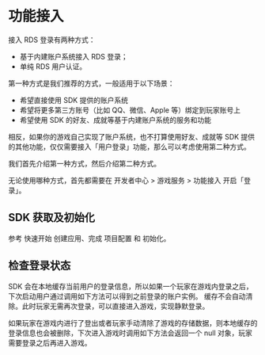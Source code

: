 # 功能接入

接入 RDS 登录有两种方式：

- 基于内建账户系统接入 RDS 登录；
- 单纯 RDS 用户认证。

第一种方式是我们推荐的方式，一般适用于以下场景：

* 希望直接使用 SDK 提供的账户系统
* 希望将更多第三方账号（比如 QQ、微信、Apple 等）绑定到玩家账号上
* 希望使用 SDK 的好友、成就等基于内建账户系统的服务和功能

相反，如果你的游戏自己实现了账户系统，也不打算使用好友、成就等 SDK 提供的其他功能，仅仅需要接入「用户登录」功能，那么可以考虑使用第二种方式。

我们首先介绍第一种方式，然后介绍第二种方式。

无论使用哪种方式，首先都需要在 开发者中心 > 游戏服务 > 功能接入 开启「登录」。


## SDK 获取及初始化

参考 快速开始 创建应用、完成 项目配置 和 初始化。

## 检查登录状态

SDK 会在本地缓存当前用户的登录信息，所以如果一个玩家在游戏内登录之后，下次启动用户通过调用如下方法可以得到之前登录的账户实例。 缓存不会自动清除。此时玩家无需再次登录，可以直接进入游戏，实现静默登录。

如果玩家在游戏内进行了登出或者玩家手动清除了游戏的存储数据，则本地缓存的登录信息也会被删除，下次进入游戏时调用如下方法会返回一个 null 对象，玩家需要登录之后再进入游戏。